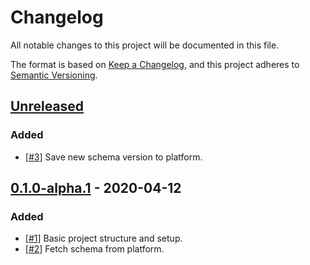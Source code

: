 # Changelog

All notable changes to this project will be documented in this file.

The format is based on [Keep a Changelog](https://keepachangelog.com/en/1.0.0/),
and this project adheres to [Semantic Versioning](https://semver.org/spec/v2.0.0.html).

## [Unreleased]

### Added

- [[#3](https://github.com/schemadb/node-sdk/issues/3)] Save new schema version to platform.

## [0.1.0-alpha.1] - 2020-04-12

### Added

- [[#1](https://github.com/schemadb/node-sdk/issues/1)] Basic project structure and setup.
- [[#2](https://github.com/schemadb/node-sdk/issues/2)] Fetch schema from platform.

[unreleased]: https://github.com/schemadb/node-sdk/commits/develop
<!-- [0.1.0]: https://github.com/schemadb/node-sdk/compare/0.1.0-alpha.1...v0.1.0 -->
[0.1.0-alpha.1]: https://github.com/schemadb/node-sdk/commits/0.1.0-alpha.1
